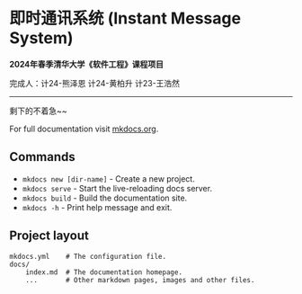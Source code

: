# 即时通讯系统 (Instant Message System)

**2024年春季清华大学《软件工程》课程项目**

完成人：计24-熊泽恩 计24-黄柏升 计23-王浩然

---

剩下的不着急~~

For full documentation visit [mkdocs.org](https://www.mkdocs.org).

## Commands

* `mkdocs new [dir-name]` - Create a new project.
* `mkdocs serve` - Start the live-reloading docs server.
* `mkdocs build` - Build the documentation site.
* `mkdocs -h` - Print help message and exit.

## Project layout

    mkdocs.yml    # The configuration file.
    docs/
        index.md  # The documentation homepage.
        ...       # Other markdown pages, images and other files.
